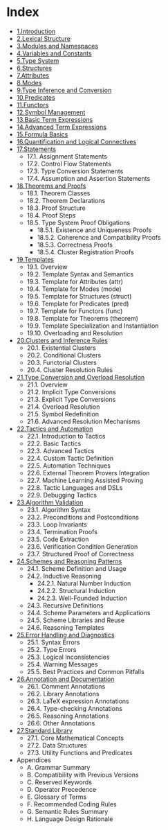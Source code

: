 # Index

- [1.Introduction](./01.introduction.md)
- [2.Lexical Structure](./02.lexical_structure.md)
- [3.Modules and Namespaces](./03.modules_and_namespaces.md)
- [4.Variables and Constants](./04.variables_and_constants.md)
- [5.Type System](./05.type_system.md)
- [6.Structures](./06.structures.md)
- [7.Attributes](./07.attributes.md)
- [8.Modes](./08.modes.md)
- [9.Type Inference and Conversion](./09.type_inference_and_conversion.md)
- [10.Predicates](./10.predicates.md)
- [11.Functors](./11.functors.md)
- [12.Symbol Management](./12.symbol_management.md)
- [13.Basic Term Expressions](./13.basic_term_expression.md)
- [14.Advanced Term Expressions](./14.advanced_term_expression.md)
- [15.Formula Basics](./15.formula_basics.md)
- [16.Quantification and Logical Connectives](./16.quantification_and_connectives.md)
- [17.Statements](./17.statements.md)
    - 17.1. Assignment Statements
    - 17.2. Control Flow Statements
    - 17.3. Type Conversion Statements
    - 17.4. Assumption and Assertion Statements
- [18.Theorems and Proofs](./18.theorems_and_proofs.md)
    - 18.1. Theorem Classes
    - 18.2. Theorem Declarations
    - 18.3. Proof Structure
    - 18.4. Proof Steps
    - 18.5. Type System Proof Obligations
        - 18.5.1. Existence and Uniqueness Proofs
        - 18.5.2. Coherence and Compatibility Proofs
        - 18.5.3. Correctness Proofs
        - 18.5.4. Cluster Registration Proofs
- [19.Templates](./19.templates.md)
    - 19.1. Overview
    - 19.2. Template Syntax and Semantics
    - 19.3. Template for Attributes (attr)
    - 19.4. Template for Modes (mode)
    - 19.5. Template for Structures (struct)
    - 19.6. Template for Predicates (pred)
    - 19.7. Template for Functors (func)
    - 19.8. Template for Theorems (theorem)
    - 19.9. Template Specialization and Instantiation
    - 19.10. Overloading and Resolution
- [20.Clusters and Inference Rules](./20.clusters.md)
    - 20.1. Existential Clusters
    - 20.2. Conditional Clusters
    - 20.3. Functorial Clusters
    - 20.4. Cluster Resolution Rules
- [21.Type Conversion and Overload Resolution](./21.type_conversion_resolution.md)
    - 21.1. Overview
    - 21.2. Implicit Type Conversions
    - 21.3. Explicit Type Conversions
    - 21.4. Overload Resolution
    - 21.5. Symbol Redefinition
    - 21.6. Advanced Resolution Mechanisms
- [22.Tactics and Automation](./22.tactics_and_automation.md)
    - 22.1. Introduction to Tactics
    - 22.2. Basic Tactics
    - 22.3. Advanced Tactics
    - 22.4. Custom Tactic Definition
    - 22.5. Automation Techniques
    - 22.6. External Theorem Provers Integration
    - 22.7. Machine Learning Assisted Proving
    - 22.8. Tactic Languages and DSLs
    - 22.9. Debugging Tactics
- [23.Algorithm Validation](./23.algorithm_validation.md)
    - 23.1. Algorithm Syntax
    - 23.2. Preconditions and Postconditions
    - 23.3. Loop Invariants
    - 23.4. Termination Proofs
    - 23.5. Code Extraction
    - 23.6. Verification Condition Generation
    - 23.7. Structured Proof of Correctness
- [24.Schemes and Reasoning Patterns](./24.schemes_and_reasoning.md)
    - 24.1. Scheme Definition and Usage
    - 24.2. Inductive Reasoning
        - 24.2.1. Natural Number Induction
        - 24.2.2. Structural Induction
        - 24.2.3. Well-Founded Induction
    - 24.3. Recursive Definitions
    - 24.4. Scheme Parameters and Applications
    - 24.5. Scheme Libraries and Reuse
    - 24.6. Reasoning Templates
- [25.Error Handling and Diagnostics](./25.error_handling.md)
    - 25.1. Syntax Errors
    - 25.2. Type Errors
    - 25.3. Logical Inconsistencies
    - 25.4. Warning Messages
    - 25.5. Best Practices and Common Pitfalls
- [26.Annotation and Documentation](./26.annotation.md)
    - 26.1. Comment Annotations
    - 26.2. Library Annotations
    - 26.3. LaTeX expression Annotations
    - 26.4. Type-checking Annotations
    - 26.5. Reasoning Annotations
    - 26.6. Other Annotations
- [27.Standard Library](./27.standard_library.md)
    - 27.1. Core Mathematical Concepts
    - 27.2. Data Structures
    - 27.3. Utility Functions and Predicates
- Appendices
    - A. Grammar Summary
    - B. Compatibility with Previous Versions
    - C. Reserved Keywords
    - D. Operator Precedence
    - E. Glossary of Terms
    - F. Recommended Coding Rules
    - G. Semantic Rules Summary
    - H. Language Design Rationale

